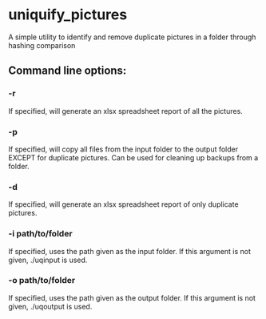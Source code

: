 # uniquify_pictures
A simple utility to identify and remove duplicate pictures in a folder through hashing comparison

## Command line options:
### -r
If specified, will generate an xlsx spreadsheet report of all the pictures.

### -p
If specified, will copy all files from the input folder to the output folder EXCEPT for duplicate pictures.
Can be used for cleaning up backups from a folder.

### -d
If specified, will generate an xlsx spreadsheet report of only duplicate pictures.

### -i path/to/folder
If specified, uses the path given as the input folder.
If this argument is not given, ./uqinput is used.

### -o path/to/folder
If specified, uses the path given as the output folder.
If this argument is not given, ./uqoutput is used.
